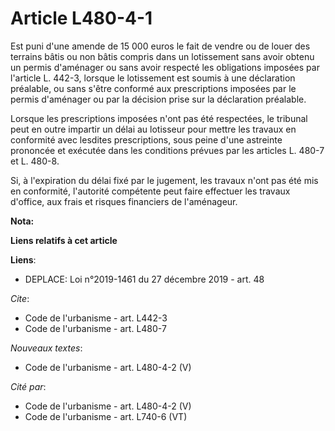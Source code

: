 # Article L480-4-1

Est puni d'une amende de 15 000 euros le fait de vendre ou de louer des terrains bâtis ou non bâtis compris dans un
lotissement sans avoir obtenu un permis d'aménager ou sans avoir respecté les obligations imposées par l'article L. 442-3,
lorsque le lotissement est soumis à une déclaration préalable, ou sans s'être conformé aux prescriptions imposées par le
permis d'aménager ou par la décision prise sur la déclaration préalable. 

Lorsque les prescriptions imposées n'ont pas été respectées, le tribunal peut en outre impartir un délai au lotisseur pour
mettre les travaux en conformité avec lesdites prescriptions, sous peine d'une astreinte prononcée et exécutée dans les
conditions prévues par les articles L. 480-7 et L. 480-8.

Si, à l'expiration du délai fixé par le jugement, les travaux n'ont pas été mis en conformité, l'autorité compétente peut
faire effectuer les travaux d'office, aux frais et risques financiers de l'aménageur.

**Nota:**



**Liens relatifs à cet article**

**Liens**:

  - DEPLACE: Loi n°2019-1461 du 27 décembre 2019 - art. 48

_Cite_:

  - Code de l'urbanisme - art. L442-3
  - Code de l'urbanisme - art. L480-7

_Nouveaux textes_:

  - Code de l'urbanisme - art. L480-4-2 (V)

_Cité par_:

  - Code de l'urbanisme - art. L480-4-2 (V)
  - Code de l'urbanisme - art. L740-6 (VT)
